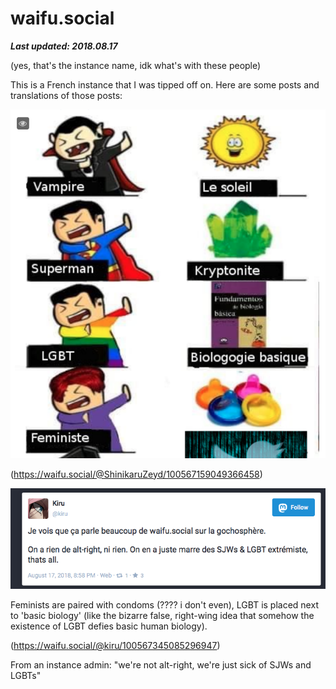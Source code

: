 # waifu.social

***Last updated: 2018.08.17***

(yes, that's the instance name, idk what's with these people)

This is a French instance that I was tipped off on. Here are some posts and translations of those posts:



![](waifu_social_100567159049366458.png)

(https://waifu.social/@ShinikaruZeyd/100567159049366458)

![](waifu_social_100567345085296947.png)

Feminists are paired with condoms (???? i don't even), LGBT is placed next to 'basic biology' (like the bizarre false, right-wing idea that somehow the existence of LGBT defies basic human biology).

(https://waifu.social/@kiru/100567345085296947)

From an instance admin: "we're not alt-right, we're just sick of SJWs and LGBTs"
